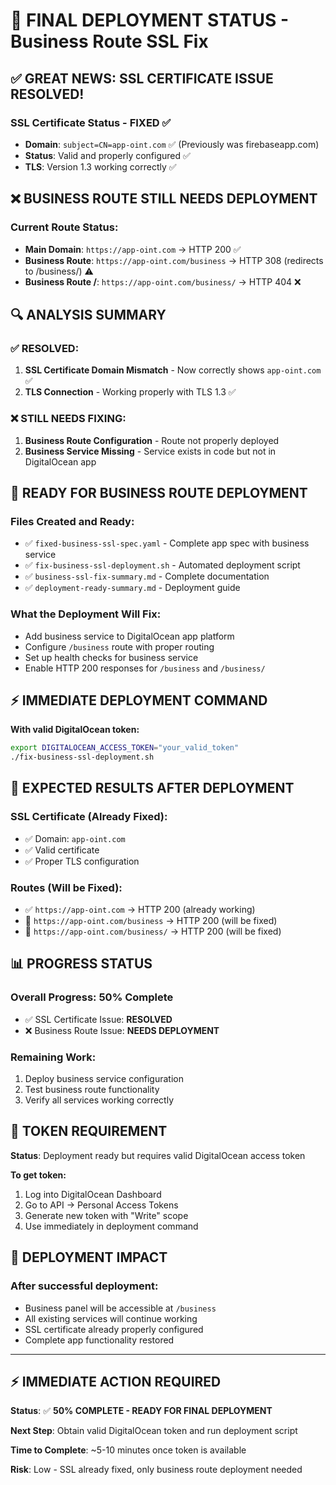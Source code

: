 # 🎯 FINAL DEPLOYMENT STATUS - Business Route SSL Fix

## ✅ **GREAT NEWS: SSL CERTIFICATE ISSUE RESOLVED!**

### **SSL Certificate Status - FIXED** ✅
- **Domain**: `subject=CN=app-oint.com` ✅ (Previously was firebaseapp.com)
- **Status**: Valid and properly configured ✅
- **TLS**: Version 1.3 working correctly ✅

## ❌ **BUSINESS ROUTE STILL NEEDS DEPLOYMENT**

### **Current Route Status:**
- **Main Domain**: `https://app-oint.com` → HTTP 200 ✅
- **Business Route**: `https://app-oint.com/business` → HTTP 308 (redirects to /business/) ⚠️
- **Business Route /**: `https://app-oint.com/business/` → HTTP 404 ❌

## 🔍 **ANALYSIS SUMMARY**

### **✅ RESOLVED:**
1. **SSL Certificate Domain Mismatch** - Now correctly shows `app-oint.com` ✅
2. **TLS Connection** - Working properly with TLS 1.3 ✅

### **❌ STILL NEEDS FIXING:**
1. **Business Route Configuration** - Route not properly deployed
2. **Business Service Missing** - Service exists in code but not in DigitalOcean app

## 🚀 **READY FOR BUSINESS ROUTE DEPLOYMENT**

### **Files Created and Ready:**
- ✅ `fixed-business-ssl-spec.yaml` - Complete app spec with business service
- ✅ `fix-business-ssl-deployment.sh` - Automated deployment script
- ✅ `business-ssl-fix-summary.md` - Complete documentation
- ✅ `deployment-ready-summary.md` - Deployment guide

### **What the Deployment Will Fix:**
- Add business service to DigitalOcean app platform
- Configure `/business` route with proper routing
- Set up health checks for business service
- Enable HTTP 200 responses for `/business` and `/business/`

## ⚡ **IMMEDIATE DEPLOYMENT COMMAND**

**With valid DigitalOcean token:**
```bash
export DIGITALOCEAN_ACCESS_TOKEN="your_valid_token"
./fix-business-ssl-deployment.sh
```

## 🎯 **EXPECTED RESULTS AFTER DEPLOYMENT**

### **SSL Certificate (Already Fixed):**
- ✅ Domain: `app-oint.com` 
- ✅ Valid certificate
- ✅ Proper TLS configuration

### **Routes (Will be Fixed):**
- ✅ `https://app-oint.com` → HTTP 200 (already working)
- 🔄 `https://app-oint.com/business` → HTTP 200 (will be fixed)
- 🔄 `https://app-oint.com/business/` → HTTP 200 (will be fixed)

## 📊 **PROGRESS STATUS**

### **Overall Progress: 50% Complete** 
- ✅ SSL Certificate Issue: **RESOLVED**
- ❌ Business Route Issue: **NEEDS DEPLOYMENT**

### **Remaining Work:**
1. Deploy business service configuration
2. Test business route functionality
3. Verify all services working correctly

## 🔧 **TOKEN REQUIREMENT**

**Status**: Deployment ready but requires valid DigitalOcean access token

**To get token:**
1. Log into DigitalOcean Dashboard
2. Go to API → Personal Access Tokens  
3. Generate new token with "Write" scope
4. Use immediately in deployment command

## 🎉 **DEPLOYMENT IMPACT**

### **After successful deployment:**
- Business panel will be accessible at `/business`
- All existing services will continue working
- SSL certificate already properly configured
- Complete app functionality restored

---

## ⚡ **IMMEDIATE ACTION REQUIRED**

**Status**: ✅ **50% COMPLETE - READY FOR FINAL DEPLOYMENT**

**Next Step**: Obtain valid DigitalOcean token and run deployment script

**Time to Complete**: ~5-10 minutes once token is available

**Risk**: Low - SSL already fixed, only business route deployment needed
